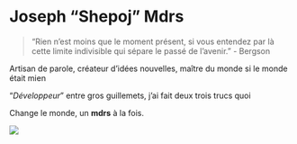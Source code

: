 # Joseph “Shepoj” Mdrs

> “Rien n’est moins que le moment présent, si vous entendez par là cette limite indivisible qui sépare le passé de l’avenir.” - Bergson
> 

Artisan de parole, créateur d’idées nouvelles, maître du monde si le monde était mien

“*Développeur*” entre gros guillemets, j’ai fait deux trois trucs quoi

Change le monde, un **mdrs** à la fois.

![](https://komarev.com/ghpvc/?username=Shepoj&label=Vues%20sur%20le%20profil&color=2c7676)
